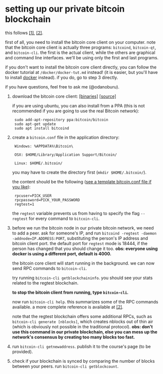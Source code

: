 # setting up our private bitcoin blockchain

this follows [[1]](https://bitcoin.org/en/developer-examples),
[[2]](https://bitcoin.org/en/developer-reference).

first of all, you need to install the bitcoin core client on your
computer. note that the bitcoin core client is actually three
programs: `bitcoind`, `bitcoin-qt`, and `bitcoin-cli`. the first is
the actual client, while the others are graphical and command line
interfaces. we'll be using only the first and last programs.

if you don't want to install the bitcoin core client directly, you can
follow the docker tutorial at `/docker/docker-tut.md` instead!  (it is
easier, but you'll have to
install [docker](https://www.docker.com/what-container) instead). if
you do, go to step 3 directly.

if you have questions, feel free to ask me (@odanoburu).
   
1. download the bitcoin core client:
   [[binaries]](https://bitcoin.org/en/download "bitcoin core download
   page") [[source]](https://github.com/bitcoin/bitcoin)

	if you are using ubuntu, you can also install from a PPA (this is
   not recommended if you are going to use the real Bitcoin network):

        sudo add-apt-repository ppa:bitcoin/bitcoin
        sudo apt-get update
		sudo apt install bitcoind

2. create a `bitcoin.conf` file in the application directory:

        Windows: %APPDATA%\Bitcoin\
                
        OSX: $HOME/Library/Application Support/Bitcoin/
                
        Linux: $HOME/.bitcoin/
	
	you may have to create the directory first (`mkdir
    $HOME/.bitcoin/`).

	the content should be the following
([see a template bitcoin.conf file if you like](https://github.com/bitcoin/bitcoin/blob/master/contrib/debian/examples/bitcoin.conf)):

		rpcuser=PICK_USER
		rpcpassword=PICK_YOUR_PASSWORD
		regtest=1

	the `regtest` variable prevents us from having to specify the flag
`--regtest` for every command to `bitcoin-cli`.

3. before we run the bitcoin node in our private bitcoin network, we
need to add a peer. ask for someone's IP, and run `bitcoind -regtest
-daemon -addnode=IP.ADDRESS:PORT`, substituting the person's IP
address and bitcoin client port. the default port for `regtest` mode
is 18444, if the person has changed that you should change it
too. **obs: everyone using docker is using a different port, default
is 4000.**

	the bitcoin core client will start running in the background.  we can
	now send RPC commands to `bitcoin-cli`.

	try running `bitcoin-cli getblockchaininfo`. you should see your stats
	related to the regtest blockchain.

	**to stop the bitcoin client from running, type `bitcoin-cli`.**

	now run `bitcoin-cli help`. this summarizes some of the RPC commands
	available. a more complete reference is available at
	[[2]](https://bitcoin.org/en/developer-reference).

	note that the regtest blockchain offers some additional RPCs, such as
	`bitcoin-cli generate [nblocks]`, which creates nblocks out of thin
	air (which is obviously not possible in the traditional
	protocol). **obs: don't use this command in our private blockchain, else
	you can mess up the network's consensus by creating too many blocks
	too fast.**

4. run `bitcoin-cli getnewaddress`. publish it to the course's page
   (to be provided).

5. check if your blockchain is synced by comparing the number of
   blocks between your peers. run `bitcoin-cli getblockcount`.
